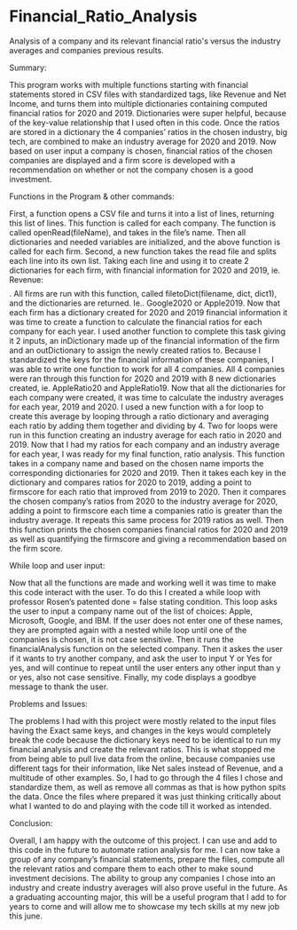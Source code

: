 # Financial_Ratio_Analysis
Analysis of a company and its relevant financial ratio's versus the industry averages and companies previous results.

Summary:

This program works with multiple functions starting with financial statements stored in CSV files with standardized tags, like Revenue and Net Income, and turns
them into multiple dictionaries containing computed financial ratios for 2020 and 2019. Dictionaries were super helpful, because of the key-value relationship 
that I used often in this code. Once the ratios are stored in a dictionary the 4 companies’ ratios in the chosen industry, big tech, are combined to make an 
industry average for 2020 and 2019. Now based on user input a company is chosen, financial ratios of the chosen companies are displayed and a firm score is 
developed with a recommendation on whether or not the company chosen is a good investment.

Functions in the Program & other commands: 

First, a function opens a CSV file and turns it into a list of lines, returning this list of lines. This function is called for each company. 
The function is called openRead(fileName), and takes in the file’s name.
Then all dictionaries and needed variables are initialized, and the above function is called for each firm.
Second, a new function takes the read file and splits each line into its own list. Taking each line and using it to create 2 dictionaries for each firm, 
with financial information for 2020 and 2019, ie. Revenue: $$$$. All firms are run with this function, called filetoDict(filename, dict, dict1), and the
dictionaries are returned. Ie.. Google2020 or Apple2019.
Now that each firm has a dictionary created for 2020 and 2019 financial information it was time to create a function to calculate the financial ratios for each 
company for each year. I used another function to complete this task giving it 2 inputs, an inDictionary made up of the financial information of the firm and 
an outDictionary to assign the newly created ratios to. Because I standardized the keys for the financial information of these companies, I was able to write 
one function to work for all 4 companies. All 4 companies were ran through this function for 2020 and 2019 with 8 new dictionaries created, ie. AppleRatio20 
and AppleRatio19. 
Now that all the dictionaries for each company were created, it was time to calculate the industry averages for each year, 2019 and 2020. I used a new function 
with a for loop to create this average by looping through a ratio dictionary and averaging each ratio by adding them together and dividing by 4. Two for loops 
were run in this function creating an industry average for each ratio in 2020 and 2019.
Now that I had my ratios for each company and an industry average for each year, I was ready for my final function, ratio analysis. This function takes in a 
company name and based on the chosen name imports the corresponding dictionaries for 2020 and 2019. Then it takes each key in the dictionary and compares 
ratios for 2020 to 2019, adding a point to firmscore for each ratio that improved from 2019 to 2020. Then it compares the chosen company’s ratios from 2020 to 
the industry average for 2020, adding a point to firmscore each time a companies ratio is greater than the industry average. 
It repeats this same process for 2019 ratios as well. 
Then this function prints the chosen companies financial ratios for 2020 and 2019 as well as quantifying the firmscore and giving a recommendation based on the firm score.

While loop and user input:

Now that all the functions are made and working well it was time to make this code interact with the user. To do this I created a while loop with professor 
Rosen’s patented done = false stating condition. 
This loop asks the user to input a company name out of the list of choices: Apple, Microsoft, Google, and IBM. If the user does not enter one of these names, 
they are prompted again with a nested while loop until one of the companies is chosen, it is not case sensitive. 
Then it runs the financialAnalysis function on the selected company. Then it askes the user if it wants to try another company, and ask the user to 
input Y or Yes for yes, and will continue to repeat until the user enters any other input than y or yes, also not case sensitive.
Finally, my code displays a goodbye message to thank the user.

Problems and Issues:

The problems I had with this project were mostly related to the input files having the Exact same keys, and changes in the keys would completely break the 
code because the dictionary keys need to be identical to run my financial analysis and create the relevant ratios. This is what stopped me from being able to
pull live data from the online, because companies use different tags for their information, like Net sales instead of Revenue, and a multitude of other 
examples. So, I had to go through the 4 files I chose and standardize them, as well as remove all commas as that is how python spits the data. Once the 
files where prepared it was just thinking critically about what I wanted to do and playing with the code till it worked as intended.

Conclusion:

Overall, I am happy with the outcome of this project. I can use and add to this code in the future to automate ration analysis for me. 
I can now take a group of any company’s financial statements, prepare the files, compute all the relevant ratios and compare them to each other
to make sound investment decisions. The ability to group any companies I chose into an industry and create industry averages will also prove useful 
in the future. As a graduating accounting major, this will be a useful program that I add to for years to come and will allow me to showcase 
my tech skills at my new job this june. 
